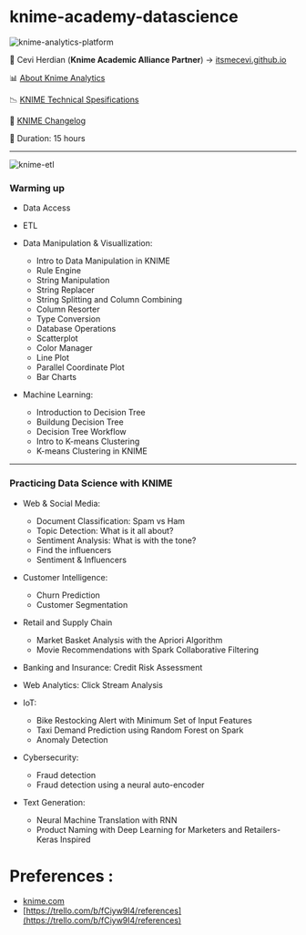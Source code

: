 # knime-academy-datascience

![knime-analytics-platform](https://user-images.githubusercontent.com/27078712/87846281-fe2c9280-c8f8-11ea-8133-911cb9cbb27b.png)

<span>&#129311;</span> Cevi Herdian (**Knime Academic Alliance Partner**)  -> [itsmecevi.github.io](https://itsmecevi.github.io/) 

<span>&#128202;</span> [About Knime Analytics](https://www.knime.com/about) 

<span>&#128201;</span> [KNIME Technical Spesifications](https://www.knime.com/knime-analytics-platform)

<span>&#128210;</span> [KNIME Changelog](https://www.knime.com/changelog-v31)

<span>&#128302;</span> Duration: 15 hours

_____


![knime-etl](https://user-images.githubusercontent.com/27078712/90319471-baae5e00-df62-11ea-80d0-f9c0897f3b01.png)


### Warming up

* Data Access 
* ETL
* Data Manipulation & Visuallization:
  * Intro to Data Manipulation in KNIME
  * Rule Engine
  * String Manipulation
  * String Replacer
  * String Splitting and Column Combining
  * Column Resorter
  * Type Conversion
  * Database Operations
  * Scatterplot
  * Color Manager
  * Line Plot
  * Parallel Coordinate Plot
  * Bar Charts
  
* Machine Learning:
  * Introduction to Decision Tree
  * Buildung Decision Tree
  * Decision Tree Workflow
  * Intro to K-means Clustering
  * K-means Clustering in KNIME

_____



### Practicing Data Science with KNIME


* Web & Social Media:
  * Document Classification: Spam vs Ham
  * Topic Detection: What is it all about?
  * Sentiment Analysis: What is with the tone?
  * Find the influencers
  * Sentiment & Influencers
  
* Customer Intelligence:
  * Churn Prediction
  * Customer Segmentation

* Retail and Supply Chain
  * Market Basket Analysis with the Apriori Algorithm
  * Movie Recommendations with Spark Collaborative Filtering


* Banking and Insurance: Credit Risk Assessment

* Web Analytics: Click Stream Analysis


* IoT:
  * Bike Restocking Alert with Minimum Set of Input Features
  * Taxi Demand Prediction using Random Forest on Spark
  * Anomaly Detection


* Cybersecurity:
  * Fraud detection
  * Fraud detection using a neural auto-encoder


* Text Generation:
  * Neural Machine Translation with RNN
  * Product Naming with Deep Learning for Marketers and Retailers-Keras Inspired


# Preferences :

* [knime.com](https://www.knime.com/)
* [https://trello.com/b/fCiyw9I4/references](https://trello.com/b/fCiyw9I4/references)
